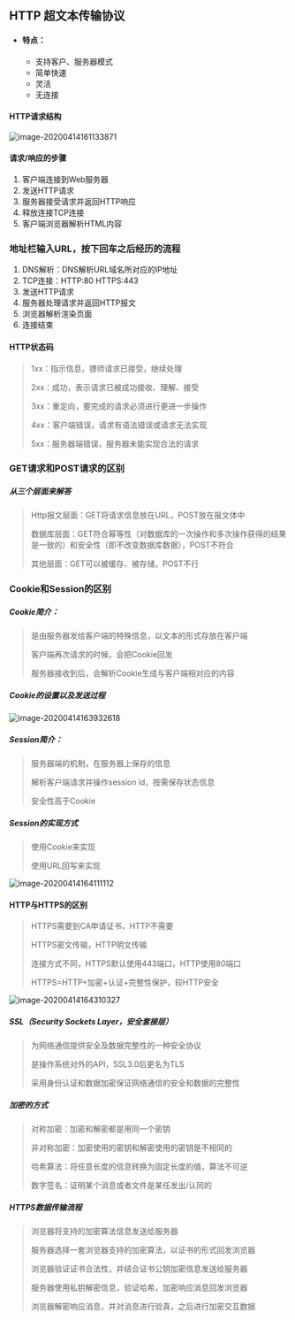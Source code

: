 ## HTTP 超文本传输协议

+ #### 特点：

  + 支持客户、服务器模式
  + 简单快速
  + 灵活
  + 无连接

#### HTTP请求结构

![image-20200414161133871](E:\Study\笔记\Note\概要\images\image-20200414161133871.png)

#### 请求/响应的步骤

1. 客户端连接到Web服务器
2. 发送HTTP请求
3. 服务器接受请求并返回HTTP响应
4. 释放连接TCP连接
5. 客户端浏览器解析HTML内容

### 地址栏输入URL，按下回车之后经历的流程

1. DNS解析：DNS解析URL域名所对应的IP地址
2. TCP连接：HTTP:80 HTTPS:443
3. 发送HTTP请求
4. 服务器处理请求并返回HTTP报文
5. 浏览器解析渲染页面
6. 连接结束

#### HTTP状态码

> 1xx：指示信息，镖师请求已接受，继续处理
>
> 2xx：成功，表示请求已被成功接收、理解、接受
>
> 3xx：重定向，要完成的请求必须进行更进一步操作
>
> 4xx：客户端错误，请求有语法错误或请求无法实现
>
> 5xx：服务器端错误，服务器未能实现合法的请求

### GET请求和POST请求的区别

##### 从三个层面来解答

> Http报文层面：GET将请求信息放在URL，POST放在报文体中
>
> 数据库层面：GET符合幂等性（对数据库的一次操作和多次操作获得的结果是一致的）和安全性（即不改变数据库数据），POST不符合
>
> 其他层面：GET可以被缓存、被存储，POST不行

### Cookie和Session的区别

##### Cookie简介：

> 是由服务器发给客户端的特殊信息，以文本的形式存放在客户端
>
> 客户端再次请求的时候，会把Cookie回发
>
> 服务器接收到后，会解析Cookie生成与客户端相对应的内容

##### Cookie的设置以及发送过程

![image-20200414163932618](E:\Study\笔记\Note\概要\images\image-20200414163932618.png)

##### Session简介：

>服务器端的机制，在服务器上保存的信息
>
>解析客户端请求并操作session id，按需保存状态信息
>
>安全性高于Cookie

##### Session的实现方式

> 使用Cookie来实现
>
> 使用URL回写来实现



![image-20200414164111112](E:\Study\笔记\Note\概要\images\image-20200414164111112.png)

#### HTTP与HTTPS的区别

> HTTPS需要到CA申请证书，HTTP不需要
>
> HTTPS密文传输，HTTP明文传输
>
> 连接方式不同，HTTPS默认使用443端口，HTTP使用80端口
>
> HTTPS=HTTP+加密+认证+完整性保护，较HTTP安全

![image-20200414164310327](E:\Study\笔记\Note\概要\images\image-20200414164310327.png)

##### SSL（Security Sockets Layer，安全套接层）

> 为网络通信提供安全及数据完整性的一种安全协议
>
> 是操作系统对外的API，SSL3.0后更名为TLS
>
> 采用身份认证和数据加密保证网络通信的安全和数据的完整性

##### 加密的方式

>对称加密：加密和解密都是用同一个密钥
>
>非对称加密：加密使用的密钥和解密使用的密钥是不相同的
>
>哈希算法：将任意长度的信息转换为固定长度的值，算法不可逆
>
>数字签名：证明某个消息或者文件是某任发出/认同的

##### HTTPS数据传输流程

> 浏览器将支持的加密算法信息发送给服务器
>
> 服务器选择一套浏览器支持的加密算法，以证书的形式回发浏览器
>
> 浏览器验证证书合法性，并结合证书公钥加密信息发送给服务器
>
> 服务器使用私钥解密信息，验证哈希，加密响应消息回发浏览器
>
> 浏览器解密响应消息，并对消息进行验真，之后进行加密交互数据